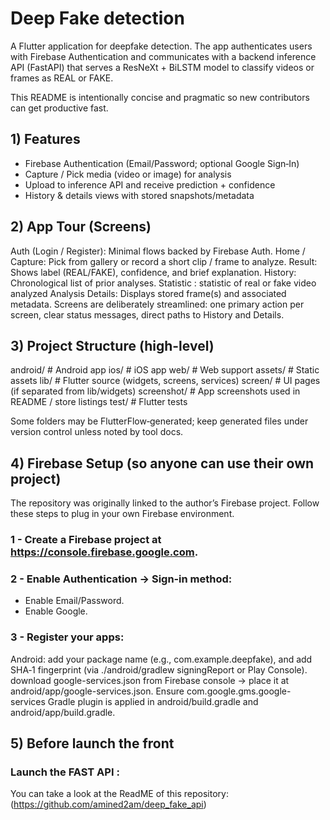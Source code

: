 # Deep Fake detection

A Flutter application for deepfake detection. The app authenticates users with Firebase Authentication and communicates with a backend inference API (FastAPI) that serves a ResNeXt + BiLSTM model to classify videos or frames as REAL or FAKE.

This README is intentionally concise and pragmatic so new contributors can get productive fast.

## 1) Features
- Firebase Authentication (Email/Password; optional Google Sign‑In)
- Capture / Pick media (video or image) for analysis
- Upload to inference API and receive prediction + confidence
- History & details views with stored snapshots/metadata

## 2) App Tour (Screens)

Auth (Login / Register): Minimal flows backed by Firebase Auth.
Home / Capture: Pick from gallery or record a short clip / frame to analyze.
Result: Shows label (REAL/FAKE), confidence, and brief explanation.
History: Chronological list of prior analyses.
Statistic : statistic of real or fake video analyzed
Analysis Details: Displays stored frame(s) and associated metadata.
Screens are deliberately streamlined: one primary action per screen, clear status messages, direct paths to History and Details.

## 3) Project Structure (high-level)

android/ # Android app
ios/ # iOS app
web/ # Web support
assets/ # Static assets
lib/ # Flutter source (widgets, screens, services)
screen/ # UI pages (if separated from lib/widgets)
screenshot/ # App screenshots used in README / store listings
test/ # Flutter tests

Some folders may be FlutterFlow‑generated; keep generated files under version control unless noted by tool docs.

## 4) Firebase Setup (so anyone can use their own project)

The repository was originally linked to the author’s Firebase project. Follow these steps to plug in your own Firebase environment.

### 1 - Create a Firebase project at https://console.firebase.google.com.
### 2 - Enable Authentication → Sign‑in method:
- Enable Email/Password.
- Enable Google.

### 3 - Register your apps:
Android: add your package name (e.g., com.example.deepfake), and add SHA‑1 fingerprint (via ./android/gradlew signingReport or Play Console).
download google-services.json from Firebase console → place it at android/app/google-services.json. Ensure com.google.gms.google-services Gradle plugin is applied in android/build.gradle and android/app/build.gradle.


## 5) Before launch the front
### Launch the FAST API :
You can take a look at the ReadME of this repository: 
(https://github.com/amined2am/deep_fake_api)
